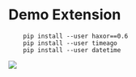 # Demo Extension

```
    pip install --user haxor==0.6
    pip install --user timeago
    pip install --user datetime
```

<img aligh="center" src="http://i.imgur.com/NFFR1tm.png">
